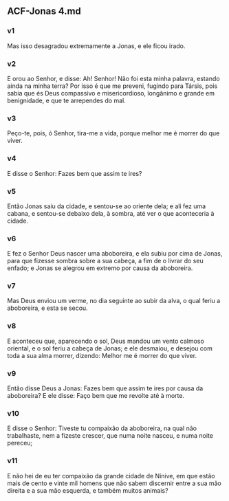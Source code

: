 ## ACF-Jonas 4.md
### v1
 Mas isso desagradou extremamente a Jonas, e ele ficou irado.
### v2
 E orou ao Senhor, e disse: Ah! Senhor! Não foi esta minha palavra, estando ainda na minha terra? Por isso é que me preveni, fugindo para Társis, pois sabia que és Deus compassivo e misericordioso, longânimo e grande em benignidade, e que te arrependes do mal.
### v3
 Peço-te, pois, ó Senhor, tira-me a vida, porque melhor me é morrer do que viver.
### v4
 E disse o Senhor: Fazes bem que assim te ires?
### v5
 Então Jonas saiu da cidade, e sentou-se ao oriente dela; e ali fez uma cabana, e sentou-se debaixo dela, à sombra, até ver o que aconteceria à cidade.
### v6
 E fez o Senhor Deus nascer uma aboboreira, e ela subiu por cima de Jonas, para que fizesse sombra sobre a sua cabeça, a fim de o livrar do seu enfado; e Jonas se alegrou em extremo por causa da aboboreira.
### v7
 Mas Deus enviou um verme, no dia seguinte ao subir da alva, o qual feriu a aboboreira, e esta se secou.
### v8
 E aconteceu que, aparecendo o sol, Deus mandou um vento calmoso oriental, e o sol feriu a cabeça de Jonas; e ele desmaiou, e desejou com toda a sua alma morrer, dizendo: Melhor me é morrer do que viver.
### v9
 Então disse Deus a Jonas: Fazes bem que assim te ires por causa da aboboreira? E ele disse: Faço bem que me revolte até à morte.
### v10
 E disse o Senhor: Tiveste tu compaixão da aboboreira, na qual não trabalhaste, nem a fizeste crescer, que numa noite nasceu, e numa noite pereceu;
### v11
 E não hei de eu ter compaixão da grande cidade de Nínive, em que estão mais de cento e vinte mil homens que não sabem discernir entre a sua mão direita e a sua mão esquerda, e também muitos animais?

